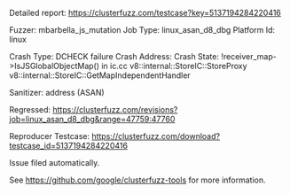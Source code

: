 Detailed report: https://clusterfuzz.com/testcase?key=5137194284220416

Fuzzer: mbarbella_js_mutation
Job Type: linux_asan_d8_dbg
Platform Id: linux

Crash Type: DCHECK failure
Crash Address: 
Crash State:
  !receiver_map->IsJSGlobalObjectMap() in ic.cc
  v8::internal::StoreIC::StoreProxy
  v8::internal::StoreIC::GetMapIndependentHandler
  
Sanitizer: address (ASAN)

Regressed: https://clusterfuzz.com/revisions?job=linux_asan_d8_dbg&range=47759:47760

Reproducer Testcase: https://clusterfuzz.com/download?testcase_id=5137194284220416

Issue filed automatically.

See https://github.com/google/clusterfuzz-tools for more information.